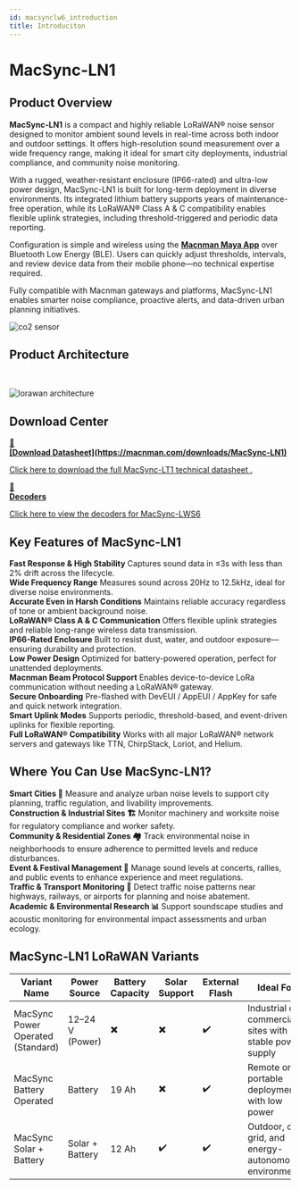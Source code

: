 ```yaml
---
id: macsynclw6_introduction
title: Introduciton
---
```


# MacSync-LN1

## Product Overview

**MacSync-LN1** is a compact and highly reliable LoRaWAN® noise sensor designed to monitor ambient sound levels in real-time across both indoor and outdoor settings. It offers high-resolution sound measurement over a wide frequency range, making it ideal for smart city deployments, industrial compliance, and community noise monitoring.

With a rugged, weather-resistant enclosure (IP66-rated) and ultra-low power design, MacSync-LN1 is built for long-term deployment in diverse environments. Its integrated lithium battery supports years of maintenance-free operation, while its LoRaWAN® Class A & C compatibility enables flexible uplink strategies, including threshold-triggered and periodic data reporting.

Configuration is simple and wireless using the [**Macnman Maya App**](https://play.google.com/store/apps/details?id=com.macnman.app&pcampaignid=web_share) over Bluetooth Low Energy (BLE). Users can quickly adjust thresholds, intervals, and review device data from their mobile phone—no technical expertise required.

Fully compatible with Macnman gateways and platforms, MacSync-LN1 enables smarter noise compliance, proactive alerts, and data-driven urban planning initiatives.

![co2 sensor](/img/lorawan/sensors/temperaturehumi/noisesensor_hero.webp)

## Product Architecture
<br/>

![lorawan architecture](/img/lorawan/lorawan_macsync_archi.svg)

## Download Center

<div className="icon-card-grid">
  <a href="https://drive.google.com/file/d/160C4s1MZkL_QHsDzzE9iVL3f-D2RmYdn/view?usp=sharing" 
  className="icon-card">
    <div className="icon">📂</div>  
    <div>
      <strong>[Download Datasheet](https://macnman.com/downloads/MacSync-LN1)</strong>
      <p>Click here to download the full MacSync-LT1 technical datasheet
.</p>
    </div>
  </a>
  <a href="https://github.com/MacnMan/LoRa_Module_SDK/tree/main/SDK/LoRaWAN_AT_Slave" 
  className="icon-card">
    <div className="icon">📝</div>
    <div>
      <strong>Decoders</strong>
      <p>Click here to view the decoders for MacSync-LWS6</p>
    </div>
  </a>
</div>

<div style={{ margin: "2rem 0" }}></div>


## Key Features of MacSync-LN1

<div className="reusable-feature-grid">
  <div className="reusable-feature-card">
    <strong>Fast Response & High Stability</strong>
    Captures sound data in ≤3s with less than 2% drift across the lifecycle.
  </div>
  <div className="reusable-feature-card">
    <strong>Wide Frequency Range</strong>
    Measures sound across 20Hz to 12.5kHz, ideal for diverse noise environments.
  </div>
  <div className="reusable-feature-card">
    <strong>Accurate Even in Harsh Conditions</strong>
    Maintains reliable accuracy regardless of tone or ambient background noise.
  </div>
  <div className="reusable-feature-card">
    <strong>LoRaWAN® Class A & C Communication</strong>
    Offers flexible uplink strategies and reliable long-range wireless data transmission.
  </div>
  <div className="reusable-feature-card">
    <strong>IP66-Rated Enclosure</strong>
    Built to resist dust, water, and outdoor exposure—ensuring durability and protection.
  </div>
  <div className="reusable-feature-card">
    <strong>Low Power Design</strong>
    Optimized for battery-powered operation, perfect for unattended deployments.
  </div>
  <div className="reusable-feature-card">
    <strong>Macnman Beam Protocol Support</strong>
    Enables device-to-device LoRa communication without needing a LoRaWAN® gateway.
  </div>
  <div className="reusable-feature-card">
    <strong>Secure Onboarding</strong>
    Pre-flashed with DevEUI / AppEUI / AppKey for safe and quick network integration.
  </div>
  <div className="reusable-feature-card">
    <strong>Smart Uplink Modes</strong>
    Supports periodic, threshold-based, and event-driven uplinks for flexible reporting.
  </div>
  <div className="reusable-feature-card">
    <strong>Full LoRaWAN® Compatibility</strong>
    Works with all major LoRaWAN® network servers and gateways like TTN, ChirpStack, Loriot, and Helium.
  </div>
</div>

## Where You Can Use MacSync-LN1?

<div className="reusable-feature-grid">
  <div className="reusable-feature-card">
    <strong>Smart Cities 🌆</strong>
    Measure and analyze urban noise levels to support city planning, traffic regulation, and livability improvements.
  </div>
  <div className="reusable-feature-card">
    <strong>Construction & Industrial Sites 🏗️</strong>
    Monitor machinery and worksite noise for regulatory compliance and worker safety.
  </div>
  <div className="reusable-feature-card">
    <strong>Community & Residential Zones 🏘️</strong>
    Track environmental noise in neighborhoods to ensure adherence to permitted levels and reduce disturbances.
  </div>
  <div className="reusable-feature-card">
    <strong>Event & Festival Management 🎤</strong>
    Manage sound levels at concerts, rallies, and public events to enhance experience and meet regulations.
  </div>
  <div className="reusable-feature-card">
    <strong>Traffic & Transport Monitoring 🚦</strong>
    Detect traffic noise patterns near highways, railways, or airports for planning and noise abatement.
  </div>
  <div className="reusable-feature-card">
    <strong>Academic & Environmental Research 📊</strong>
    Support soundscape studies and acoustic monitoring for environmental impact assessments and urban ecology.
  </div>
</div>


##  MacSync-LN1 LoRaWAN Variants

<table className="parameter-table">
  <thead>
    <tr>
      <th>Variant Name</th>
      <th>Power Source</th>
      <th>Battery Capacity</th>
      <th>Solar Support</th>
      <th>External Flash</th>
      <th>Ideal For</th>
    </tr>
  </thead>
  <tbody>
    <tr>
      <td>MacSync Power Operated (Standard)</td>
      <td>12–24 V (Power)</td>
      <td>✖️</td>
      <td>✖️</td>
      <td>✔️</td>
      <td>Industrial or commercial sites with stable power supply</td>
    </tr>
    <tr>
      <td>MacSync Battery Operated</td>
      <td>Battery</td>
      <td>19 Ah</td>
      <td>✖️</td>
      <td>✔️</td>
      <td>Remote or portable deployments with low power</td>
    </tr>
    <tr>
      <td>MacSync Solar + Battery</td>
      <td>Solar + Battery</td>
      <td>12 Ah</td>
      <td>✔️</td>
      <td>✔️</td>
      <td>Outdoor, off-grid, and energy-autonomous environments</td>
    </tr>
  </tbody>
</table>
